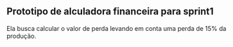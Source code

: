 ## Prototipo de alculadora financeira para sprint1
Ela busca calcular o valor de perda levando em conta uma perda de 15% da produção.
